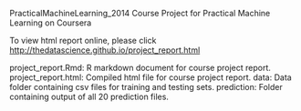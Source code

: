 PracticalMachineLearning_2014
Course Project for Practical Machine Learning on Coursera

To view html report online, please click 
http://thedatascience.github.io/project_report.html

project_report.Rmd: R markdown document for course project report.
project_report.html: Compiled html file for course project report.
data: Data folder containing csv files for training and testing sets.
prediction: Folder containing output of all 20 prediction files.
